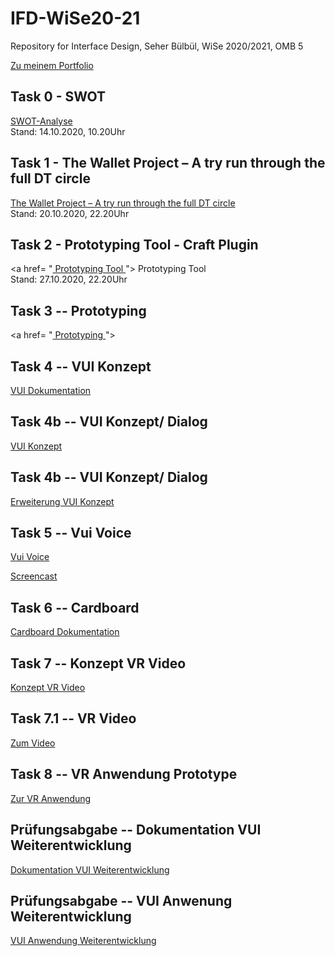 




# IFD-WiSe20-21
Repository for Interface Design, Seher Bülbül, WiSe 2020/2021, OMB 5


<a href= "https://seherbuelbuel.github.io/IFD_WiSe20-21/index.html
"> Zu meinem Portfolio </a>

## Task 0 - SWOT
<a href= "https://github.com/SeherBuelbuel/IFD_WiSe20-21/tree/main/Aufgabe%200"> SWOT-Analyse </a>
<br> Stand: 14.10.2020, 10.20Uhr

## Task 1 - The Wallet Project – A try run through the full DT circle
<a href= "https://github.com/SeherBuelbuel/IFD_WiSe20-21/tree/main/Aufgabe%201 "> The Wallet Project – A try run through the full DT circle</a>
<br> Stand: 20.10.2020, 22.20Uhr

## Task 2 - Prototyping Tool - Craft Plugin
<a href= "<a href= "https://github.com/SeherBuelbuel/IFD_WiSe20-21/blob/main/Aufgabe%202%20Prototyping%20Tool/Craft%20Plugin.pdf "> Prototyping Tool </a> "> Prototyping Tool </a>
<br> Stand: 27.10.2020, 22.20Uhr


## Task 3 -- Prototyping
<a href= "<a href= "https://7552x9.axshare.com"> Prototyping  </a> ">


## Task 4 -- VUI Konzept
<a href= " https://github.com/SeherBuelbuel/IFD_WiSe20-21/tree/main/Aufgabe%204%20Dokumentation  "> VUI Dokumentation </a>


## Task 4b -- VUI Konzept/ Dialog
<a href= " https://github.com/SeherBuelbuel/IFD_WiSe20-21/tree/main/Aufgabe%204b%20Konzept "> VUI Konzept </a>

## Task 4b -- VUI Konzept/ Dialog
<a href= " https://github.com/SeherBuelbuel/IFD_WiSe20-21/tree/main/Aufgabe%204b%20Konzept ">  Erweiterung VUI Konzept </a>



## Task 5 -- Vui Voice
<a href= "https://seherbuelbuel.github.io//IFD_WiSe20-21/Aufgabe%205/Sprachassistent.html"> Vui Voice</a>

<a href= "https://github.com/SeherBuelbuel/IFD_WiSe20-21/blob/main/Aufgabe%205/VIDEO-2020-12-02-16-35-27.mp4"> Screencast </a>




## Task 6 -- Cardboard

<a href= "https://github.com/SeherBuelbuel/IFD_WiSe20-21/blob/main/Aufgabe%206/Cardboard_Final.pdf" > Cardboard Dokumentation </a>


## Task 7 -- Konzept VR Video

<a href= "https://github.com/SeherBuelbuel/IFD_WiSe20-21/blob/main/Aufgabe%207/Interface%20Design.pdf" > Konzept VR Video </a>


## Task 7.1 -- VR Video
<a href= "https://drive.google.com/file/d/1r8jteZ30u856oUxeWdGfY3TimOluZWQN/view?usp=sharing"> Zum Video </a>

## Task 8 -- VR Anwendung Prototype
<a href= "https://app.draftxr.com/vr/0wBECc">Zur VR Anwendung </a>


## Prüfungsabgabe -- Dokumentation VUI Weiterentwicklung
<a href= "https://github.com/SeherBuelbuel/IFD_WiSe20-21/blob/main/Seher_Buelbuel_IFD%20Prüfung.pdf"> Dokumentation VUI Weiterentwicklung </a>

## Prüfungsabgabe -- VUI Anwenung Weiterentwicklung
<a href= "https://seherbuelbuel.github.io//IFD_WiSe20-21/Aufgabe%205/Sprachassistent.html"> VUI Anwendung Weiterentwicklung </a>
